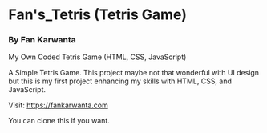 # Fan's_Tetris (Tetris Game)
### By Fan Karwanta
My Own Coded Tetris Game (HTML, CSS, JavaScript)

A Simple Tetris Game.
This project maybe not that wonderful with UI design but this is my first project enhancing my skills with HTML, CSS, and JavaScript.

Visit: https://fankarwanta.com

You can clone this if you want.
